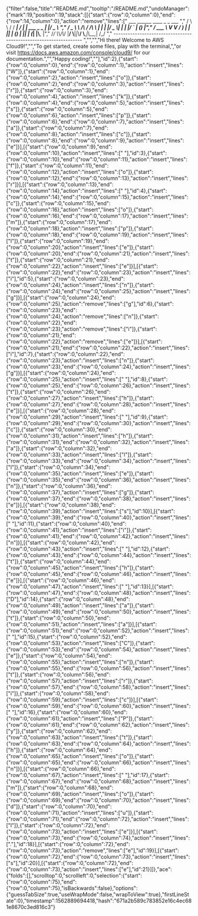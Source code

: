 {"filter":false,"title":"README.md","tooltip":"/README.md","undoManager":{"mark":19,"position":19,"stack":[[{"start":{"row":0,"column":0},"end":{"row":14,"column":0},"action":"remove","lines":["         ___        ______     ____ _                 _  ___  ","        / \\ \\      / / ___|   / ___| | ___  _   _  __| |/ _ \\ ","       / _ \\ \\ /\\ / /\\___ \\  | |   | |/ _ \\| | | |/ _` | (_) |","      / ___ \\ V  V /  ___) | | |___| | (_) | |_| | (_| |\\__, |","     /_/   \\_\\_/\\_/  |____/   \\____|_|\\___/ \\__,_|\\__,_|  /_/ "," ----------------------------------------------------------------- ","","","Hi there! Welcome to AWS Cloud9!","","To get started, create some files, play with the terminal,","or visit https://docs.aws.amazon.com/console/cloud9/ for our documentation.","","Happy coding!",""],"id":2},{"start":{"row":0,"column":0},"end":{"row":0,"column":1},"action":"insert","lines":["W"]},{"start":{"row":0,"column":1},"end":{"row":0,"column":2},"action":"insert","lines":["o"]},{"start":{"row":0,"column":2},"end":{"row":0,"column":3},"action":"insert","lines":["r"]},{"start":{"row":0,"column":3},"end":{"row":0,"column":4},"action":"insert","lines":["k"]},{"start":{"row":0,"column":4},"end":{"row":0,"column":5},"action":"insert","lines":["s"]},{"start":{"row":0,"column":5},"end":{"row":0,"column":6},"action":"insert","lines":["p"]},{"start":{"row":0,"column":6},"end":{"row":0,"column":7},"action":"insert","lines":["a"]},{"start":{"row":0,"column":7},"end":{"row":0,"column":8},"action":"insert","lines":["c"]},{"start":{"row":0,"column":8},"end":{"row":0,"column":9},"action":"insert","lines":["e"]}],[{"start":{"row":0,"column":9},"end":{"row":0,"column":10},"action":"insert","lines":[" "],"id":3},{"start":{"row":0,"column":10},"end":{"row":0,"column":11},"action":"insert","lines":["f"]},{"start":{"row":0,"column":11},"end":{"row":0,"column":12},"action":"insert","lines":["o"]},{"start":{"row":0,"column":12},"end":{"row":0,"column":13},"action":"insert","lines":["r"]}],[{"start":{"row":0,"column":13},"end":{"row":0,"column":14},"action":"insert","lines":[" "],"id":4},{"start":{"row":0,"column":14},"end":{"row":0,"column":15},"action":"insert","lines":["c"]},{"start":{"row":0,"column":15},"end":{"row":0,"column":16},"action":"insert","lines":["o"]},{"start":{"row":0,"column":16},"end":{"row":0,"column":17},"action":"insert","lines":["m"]},{"start":{"row":0,"column":17},"end":{"row":0,"column":18},"action":"insert","lines":["p"]},{"start":{"row":0,"column":18},"end":{"row":0,"column":19},"action":"insert","lines":["l"]},{"start":{"row":0,"column":19},"end":{"row":0,"column":20},"action":"insert","lines":["e"]},{"start":{"row":0,"column":20},"end":{"row":0,"column":21},"action":"insert","lines":["t"]},{"start":{"row":0,"column":21},"end":{"row":0,"column":22},"action":"insert","lines":["e"]}],[{"start":{"row":0,"column":22},"end":{"row":0,"column":23},"action":"insert","lines":["i"],"id":5},{"start":{"row":0,"column":23},"end":{"row":0,"column":24},"action":"insert","lines":["n"]},{"start":{"row":0,"column":24},"end":{"row":0,"column":25},"action":"insert","lines":["g"]}],[{"start":{"row":0,"column":24},"end":{"row":0,"column":25},"action":"remove","lines":["g"],"id":6},{"start":{"row":0,"column":23},"end":{"row":0,"column":24},"action":"remove","lines":["n"]},{"start":{"row":0,"column":22},"end":{"row":0,"column":23},"action":"remove","lines":["i"]},{"start":{"row":0,"column":21},"end":{"row":0,"column":22},"action":"remove","lines":["e"]}],[{"start":{"row":0,"column":21},"end":{"row":0,"column":22},"action":"insert","lines":["i"],"id":7},{"start":{"row":0,"column":22},"end":{"row":0,"column":23},"action":"insert","lines":["n"]},{"start":{"row":0,"column":23},"end":{"row":0,"column":24},"action":"insert","lines":["g"]}],[{"start":{"row":0,"column":24},"end":{"row":0,"column":25},"action":"insert","lines":[" "],"id":8},{"start":{"row":0,"column":25},"end":{"row":0,"column":26},"action":"insert","lines":["t"]},{"start":{"row":0,"column":26},"end":{"row":0,"column":27},"action":"insert","lines":["h"]},{"start":{"row":0,"column":27},"end":{"row":0,"column":28},"action":"insert","lines":["e"]}],[{"start":{"row":0,"column":28},"end":{"row":0,"column":29},"action":"insert","lines":[" "],"id":9},{"start":{"row":0,"column":29},"end":{"row":0,"column":30},"action":"insert","lines":["c"]},{"start":{"row":0,"column":30},"end":{"row":0,"column":31},"action":"insert","lines":["h"]},{"start":{"row":0,"column":31},"end":{"row":0,"column":32},"action":"insert","lines":["a"]},{"start":{"row":0,"column":32},"end":{"row":0,"column":33},"action":"insert","lines":["l"]},{"start":{"row":0,"column":33},"end":{"row":0,"column":34},"action":"insert","lines":["l"]},{"start":{"row":0,"column":34},"end":{"row":0,"column":35},"action":"insert","lines":["e"]},{"start":{"row":0,"column":35},"end":{"row":0,"column":36},"action":"insert","lines":["n"]},{"start":{"row":0,"column":36},"end":{"row":0,"column":37},"action":"insert","lines":["g"]},{"start":{"row":0,"column":37},"end":{"row":0,"column":38},"action":"insert","lines":["e"]}],[{"start":{"row":0,"column":38},"end":{"row":0,"column":39},"action":"insert","lines":["s"],"id":10}],[{"start":{"row":0,"column":39},"end":{"row":0,"column":40},"action":"insert","lines":[" "],"id":11},{"start":{"row":0,"column":40},"end":{"row":0,"column":41},"action":"insert","lines":["i"]},{"start":{"row":0,"column":41},"end":{"row":0,"column":42},"action":"insert","lines":["n"]}],[{"start":{"row":0,"column":42},"end":{"row":0,"column":43},"action":"insert","lines":[" "],"id":12},{"start":{"row":0,"column":43},"end":{"row":0,"column":44},"action":"insert","lines":["t"]},{"start":{"row":0,"column":44},"end":{"row":0,"column":45},"action":"insert","lines":["h"]},{"start":{"row":0,"column":45},"end":{"row":0,"column":46},"action":"insert","lines":["e"]}],[{"start":{"row":0,"column":46},"end":{"row":0,"column":47},"action":"insert","lines":[" "],"id":13}],[{"start":{"row":0,"column":47},"end":{"row":0,"column":48},"action":"insert","lines":["D"],"id":14},{"start":{"row":0,"column":48},"end":{"row":0,"column":49},"action":"insert","lines":["a"]},{"start":{"row":0,"column":49},"end":{"row":0,"column":50},"action":"insert","lines":["t"]},{"start":{"row":0,"column":50},"end":{"row":0,"column":51},"action":"insert","lines":["a"]}],[{"start":{"row":0,"column":51},"end":{"row":0,"column":52},"action":"insert","lines":[" "],"id":15},{"start":{"row":0,"column":52},"end":{"row":0,"column":53},"action":"insert","lines":["C"]},{"start":{"row":0,"column":53},"end":{"row":0,"column":54},"action":"insert","lines":["e"]},{"start":{"row":0,"column":54},"end":{"row":0,"column":55},"action":"insert","lines":["n"]},{"start":{"row":0,"column":55},"end":{"row":0,"column":56},"action":"insert","lines":["t"]},{"start":{"row":0,"column":56},"end":{"row":0,"column":57},"action":"insert","lines":["r"]},{"start":{"row":0,"column":57},"end":{"row":0,"column":58},"action":"insert","lines":["i"]},{"start":{"row":0,"column":58},"end":{"row":0,"column":59},"action":"insert","lines":["c"]}],[{"start":{"row":0,"column":59},"end":{"row":0,"column":60},"action":"insert","lines":[" "],"id":16},{"start":{"row":0,"column":60},"end":{"row":0,"column":61},"action":"insert","lines":["P"]},{"start":{"row":0,"column":61},"end":{"row":0,"column":62},"action":"insert","lines":["y"]},{"start":{"row":0,"column":62},"end":{"row":0,"column":63},"action":"insert","lines":["t"]},{"start":{"row":0,"column":63},"end":{"row":0,"column":64},"action":"insert","lines":["h"]},{"start":{"row":0,"column":64},"end":{"row":0,"column":65},"action":"insert","lines":["o"]},{"start":{"row":0,"column":65},"end":{"row":0,"column":66},"action":"insert","lines":["n"]}],[{"start":{"row":0,"column":66},"end":{"row":0,"column":67},"action":"insert","lines":[" "],"id":17},{"start":{"row":0,"column":67},"end":{"row":0,"column":68},"action":"insert","lines":["m"]},{"start":{"row":0,"column":68},"end":{"row":0,"column":69},"action":"insert","lines":["o"]},{"start":{"row":0,"column":69},"end":{"row":0,"column":70},"action":"insert","lines":["d"]},{"start":{"row":0,"column":70},"end":{"row":0,"column":71},"action":"insert","lines":["u"]},{"start":{"row":0,"column":71},"end":{"row":0,"column":72},"action":"insert","lines":["l"]},{"start":{"row":0,"column":72},"end":{"row":0,"column":73},"action":"insert","lines":["e"]}],[{"start":{"row":0,"column":73},"end":{"row":0,"column":74},"action":"insert","lines":["."],"id":18}],[{"start":{"row":0,"column":72},"end":{"row":0,"column":73},"action":"remove","lines":["e"],"id":19}],[{"start":{"row":0,"column":72},"end":{"row":0,"column":73},"action":"insert","lines":["s"],"id":20}],[{"start":{"row":0,"column":72},"end":{"row":0,"column":73},"action":"insert","lines":["e"],"id":21}]]},"ace":{"folds":[],"scrolltop":0,"scrollleft":0,"selection":{"start":{"row":0,"column":75},"end":{"row":0,"column":75},"isBackwards":false},"options":{"guessTabSize":true,"useWrapMode":false,"wrapToView":true},"firstLineState":0},"timestamp":1562889694418,"hash":"671a2b589c783852e16c4ec681e8670c3ed816c3"}
